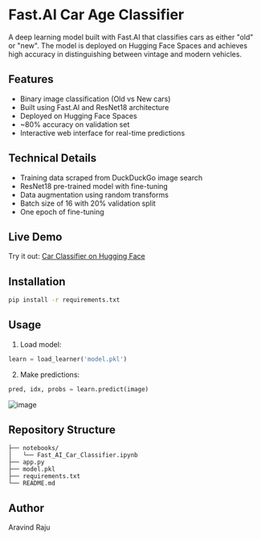 # Fast.AI Car Age Classifier

A deep learning model built with Fast.AI that classifies cars as either "old" or "new". The model is deployed on Hugging Face Spaces and achieves high accuracy in distinguishing between vintage and modern vehicles.

## Features
- Binary image classification (Old vs New cars)
- Built using Fast.AI and ResNet18 architecture 
- Deployed on Hugging Face Spaces
- ~80% accuracy on validation set
- Interactive web interface for real-time predictions

## Technical Details
- Training data scraped from DuckDuckGo image search
- ResNet18 pre-trained model with fine-tuning
- Data augmentation using random transforms
- Batch size of 16 with 20% validation split
- One epoch of fine-tuning

## Live Demo
Try it out: [Car Classifier on Hugging Face](https://huggingface.co/spaces/grover101/NeuralNet)

## Installation
```bash
pip install -r requirements.txt
```

## Usage
1. Load model:
```python
learn = load_learner('model.pkl')
```

2. Make predictions:
```python
pred, idx, probs = learn.predict(image)
```

![image](https://github.com/user-attachments/assets/a893dd9d-f35f-4511-8bb2-e0cf2bd73b24)


## Repository Structure
```
├── notebooks/
│   └── Fast_AI_Car_Classifier.ipynb
├── app.py
├── model.pkl
├── requirements.txt
└── README.md
```

## Author
Aravind Raju
